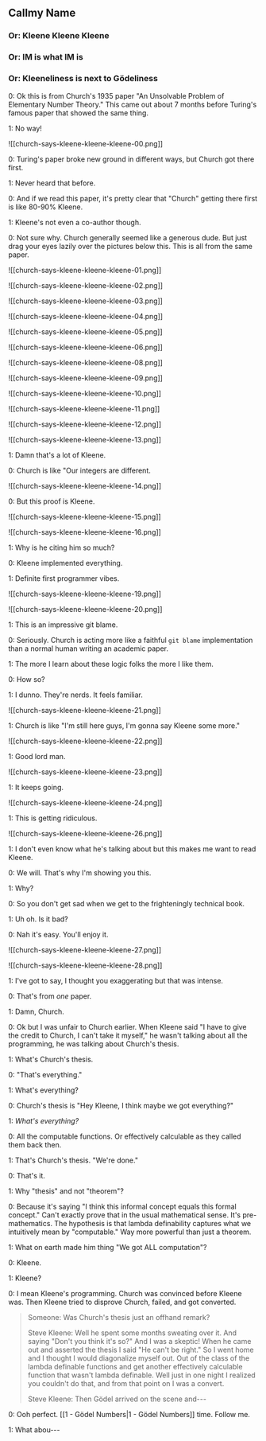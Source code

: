 ## Callmy Name

### Or: Kleene Kleene Kleene
### Or: IM is what IM is
### Or: Kleeneliness is next to Gödeliness

0: Ok this is from Church's 1935 paper "An Unsolvable Problem of Elementary Number Theory." This came out about 7 months before Turing's famous paper that showed the same thing. 

1: No way!

![[church-says-kleene-kleene-kleene-00.png]]

0: Turing's paper broke new ground in different ways, but Church got there first.

1: Never heard that before.

0: And if we read this paper, it's pretty clear that "Church" getting there first is like 80-90% Kleene.

1: Kleene's not even a co-author though.

0: Not sure why. Church generally seemed like a generous dude. But just drag your eyes lazily over the pictures below this. This is all from the same paper.

![[church-says-kleene-kleene-kleene-01.png]]


![[church-says-kleene-kleene-kleene-02.png]]


![[church-says-kleene-kleene-kleene-03.png]]


![[church-says-kleene-kleene-kleene-04.png]]


![[church-says-kleene-kleene-kleene-05.png]]


![[church-says-kleene-kleene-kleene-06.png]]


![[church-says-kleene-kleene-kleene-08.png]]


![[church-says-kleene-kleene-kleene-09.png]]


![[church-says-kleene-kleene-kleene-10.png]]


![[church-says-kleene-kleene-kleene-11.png]]


![[church-says-kleene-kleene-kleene-12.png]]


![[church-says-kleene-kleene-kleene-13.png]]


1: Damn that's a lot of Kleene.

0: Church is like "Our integers are different.

![[church-says-kleene-kleene-kleene-14.png]]

0: But this proof is Kleene.

![[church-says-kleene-kleene-kleene-15.png]]


![[church-says-kleene-kleene-kleene-16.png]]

1: Why is he citing him so much?

0: Kleene implemented everything.

1: Definite first programmer vibes.

![[church-says-kleene-kleene-kleene-19.png]]


![[church-says-kleene-kleene-kleene-20.png]]

1: This is an impressive git blame.

0: Seriously. Church is acting more like a faithful `git blame` implementation than a normal human writing an academic paper.

1: The more I learn about these logic folks the more I like them.

0: How so?

1: I dunno. They're nerds. It feels familiar.

![[church-says-kleene-kleene-kleene-21.png]]

1: Church is like "I'm still here guys, I'm gonna say Kleene some more."

![[church-says-kleene-kleene-kleene-22.png]]

1: Good lord man.

![[church-says-kleene-kleene-kleene-23.png]]

1: It keeps going.

![[church-says-kleene-kleene-kleene-24.png]]


1: This is getting ridiculous.

![[church-says-kleene-kleene-kleene-26.png]]


1: I don't even know what he's talking about but this makes me want to read Kleene.

0: We will. That's why I'm showing you this.

1: Why?

0: So you don't get sad when we get to the frighteningly technical book.

1: Uh oh. Is it bad?

0: Nah it's easy. You'll enjoy it.

![[church-says-kleene-kleene-kleene-27.png]]


![[church-says-kleene-kleene-kleene-28.png]]

1: I've got to say, I thought you exaggerating but that was intense.

0: That's from _one_ paper.

1: Damn, Church.

0: Ok but I was unfair to Church earlier. When Kleene said "I have to give the credit to Church, I can't take it myself," he wasn't talking about all the programming, he was talking about Church's thesis.

1: What's Church's thesis.

0: "That's everything."

1: What's everything?

0: Church's thesis is "Hey Kleene, I think maybe we got everything?"

1: _What's everything?_

0: All the computable functions. Or effectively calculable as they called them back then.

1: That's Church's thesis. "We're done."

0: That's it.

1: Why "thesis" and not "theorem"?

0: Because it's saying "I think this informal concept equals this formal concept." Can't exactly prove that in the usual mathematical sense. It's pre-mathematics. The hypothesis is that lambda definability captures what we intuitively mean by "computable." Way more powerful than just a theorem.

1: What on earth made him thing "We got ALL computation"?

0: Kleene.

1: Kleene?

0: I mean Kleene's programming. Church was convinced before Kleene was. Then Kleene tried to disprove Church, failed, and got converted.

> Someone: Was Church's thesis just an offhand remark? 
>
> Steve Kleene: Well he spent some months sweating over it. And saying "Don't you think it's so?" And I was a skeptic! When he came out and asserted the thesis I said "He can't be right." So I went home and I thought I would diagonalize myself out. Out of the class of the lambda definable functions and get another effectively calculable function that wasn't lambda definable. Well just in one night I realized you couldn't do that, and from that point on I was a convert.
>
> Steve Kleene: Then Gödel arrived on the scene and---

0: Ooh perfect. [[1 - Gödel Numbers|1 - Gödel Numbers]] time. Follow me.

1: What abou---
